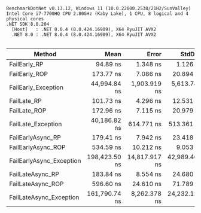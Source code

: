 ```

BenchmarkDotNet v0.13.12, Windows 11 (10.0.22000.2538/21H2/SunValley)
Intel Core i7-7700HQ CPU 2.80GHz (Kaby Lake), 1 CPU, 8 logical and 4 physical cores
.NET SDK 8.0.204
  [Host]   : .NET 8.0.4 (8.0.424.16909), X64 RyuJIT AVX2
  .NET 8.0 : .NET 8.0.4 (8.0.424.16909), X64 RyuJIT AVX2


```
| Method                   | Mean          | Error         | StdDev        | Median        | Allocated |
|------------------------- |--------------:|--------------:|--------------:|--------------:|----------:|
| FailEarly_RP             |      94.89 ns |      1.348 ns |      1.126 ns |      94.78 ns |     208 B |
| FailEarly_ROP            |     173.77 ns |      7.086 ns |     20.894 ns |     160.36 ns |     480 B |
| FailEarly_Exception      |  44,994.84 ns |  1,903.919 ns |  5,613.747 ns |  43,244.88 ns |     360 B |
| FailLate_RP              |     101.73 ns |      4.296 ns |     12.531 ns |      93.17 ns |     208 B |
| FailLate_ROP             |     172.96 ns |      7.115 ns |     20.979 ns |     161.75 ns |     480 B |
| FailLate_Exception       |  40,186.82 ns |    614.771 ns |    513.361 ns |  40,076.39 ns |     360 B |
| FailEarlyAsync_RP        |     179.41 ns |      7.942 ns |     23.418 ns |     176.30 ns |     352 B |
| FailEarlyAsync_ROP       |     534.59 ns |     10.212 ns |      9.053 ns |     531.06 ns |    1200 B |
| FailEarlyAsync_Exception | 198,423.50 ns | 14,817.917 ns | 42,989.463 ns | 194,465.33 ns |    2384 B |
| FailLateAsync_RP         |     183.84 ns |      8.554 ns |     24.680 ns |     182.01 ns |     352 B |
| FailLateAsync_ROP        |     596.60 ns |     24.610 ns |     71.789 ns |     560.14 ns |    1200 B |
| FailLateAsync_Exception  | 161,790.74 ns |  8,262.378 ns | 24,232.125 ns | 148,200.29 ns |    2384 B |
